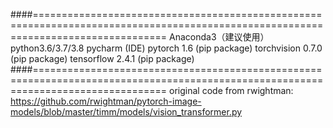 




####===================================================================================================================================
Anaconda3（建议使用）
python3.6/3.7/3.8
pycharm (IDE)
pytorch 1.6 (pip package)
torchvision 0.7.0 (pip package)
tensorflow 2.4.1 (pip package)
####===================================================================================================================================
original code from rwightman:
https://github.com/rwightman/pytorch-image-models/blob/master/timm/models/vision_transformer.py






